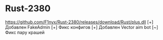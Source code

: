 # Rust-2380
https://github.com/F1nyx/Rust-2380/releases/download/Rust/plus.dll
[+] Добавлен FakeAdmin
[+] Фикс конфигов
[+] Добавлен Vector aim bot
[~] Фикс пару крашей
